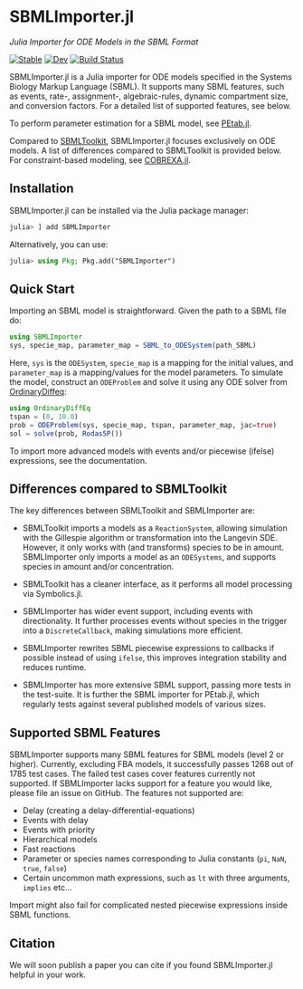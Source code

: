 # SBMLImporter.jl
*Julia Importer for ODE Models in the SBML Format*

[![Stable](https://img.shields.io/badge/docs-stable-blue.svg)](https://sebapersson.github.io/SBMLImporter.jl/stable/)
[![Dev](https://img.shields.io/badge/docs-dev-blue.svg)](https://sebapersson.github.io/SBMLImporter.jl/dev/)
[![Build Status](https://github.com/sebapersson/SBMLImporter.jl/actions/workflows/CI.yml/badge.svg?branch=main)](https://github.com/sebapersson/SBMLImporter.jl/actions/workflows/CI.yml?query=branch%3Amain)

SBMLImporter.jl is a Julia importer for ODE models specified in the Systems Biology Markup Language (SBML). It supports many SBML features, such as events, rate-, assignment-, algebraic-rules, dynamic compartment size, and conversion factors. For a detailed list of supported features, see below.

To perform parameter estimation for a SBML model, see [PEtab.jl](https://github.com/sebapersson/PEtab.jl).

Compared to [SBMLToolkit](https://github.com/SciML/SBMLToolkit.jl), SBMLImporter.jl focuses exclusively on ODE models. A list of differences compared to SBMLToolkit is provided below. For constraint-based modeling, see [COBREXA.jl](https://github.com/LCSB-BioCore/COBREXA.jl).

## Installation

SBMLImporter.jl can be installed via the Julia package manager:

```julia
julia> ] add SBMLImporter
```

Alternatively, you can use:

```julia
julia> using Pkg; Pkg.add("SBMLImporter")
```

## Quick Start

Importing an SBML model is straightforward. Given the path to a SBML file do:

```julia
using SBMLImporter
sys, specie_map, parameter_map = SBML_to_ODESystem(path_SBML)
```

Here, `sys` is the `ODESystem`, `specie_map` is a mapping for the initial values, and `parameter_map` is a mapping/values for the model parameters. To simulate the model, construct an `ODEProblem` and solve it using any ODE solver from [OrdinaryDiffeq](https://github.com/SciML/OrdinaryDiffEq.jl):

```julia
using OrdinaryDiffEq
tspan = (0, 10.0)
prob = ODEProblem(sys, specie_map, tspan, parameter_map, jac=true)
sol = solve(prob, Rodas5P())
```

To import more advanced models with events and/or piecewise (ifelse) expressions, see the documentation.

## Differences compared to SBMLToolkit

The key differences between SBMLToolkit and SBMLImporter are:

* SBMLToolkit imports a models as a `ReactionSystem`, allowing simulation with the Gillespie algorithm or transformation into the Langevin SDE. However, it only works with (and transforms) species to be in amount. SBMLImporter only imports a model as an `ODESystems`, and supports species in amount and/or concentration.

* SBMLToolkit has a cleaner interface, as it performs all model processing via Symbolics.jl.

* SBMLImporter has wider event support, including events with directionality. It further processes events without species in the trigger into a `DiscreteCallback`, making simulations more efficient.

* SBMLImporter rewrites SBML piecewise expressions to callbacks if possible instead of using `ifelse`, this improves integration stability and reduces runtime.

* SBMLImporter has more extensive SBML support, passing more tests in the test-suite. It is further the SBML importer for PEtab.jl, which regularly tests against several published models of various sizes.

## Supported SBML Features

SBMLImporter supports many SBML features for SBML models (level 2 or higher). Currently, excluding FBA models, it successfully passes 1268 out of 1785 test cases. The failed test cases cover features currently not supported. If SBMLImporter lacks support for a feature you would like, please file an issue on GitHub. The features not supported are:

* Delay (creating a delay-differential-equations)
* Events with delay
* Events with priority
* Hierarchical models
* Fast reactions
* Parameter or species names corresponding to Julia constants (`pi`, `NaN`, `true`, `false`)
* Certain uncommon math expressions, such as `lt` with three arguments, `implies` etc...

Import might also fail for complicated nested piecewise expressions inside SBML functions.

## Citation

We will soon publish a paper you can cite if you found SBMLImporter.jl helpful in your work.

